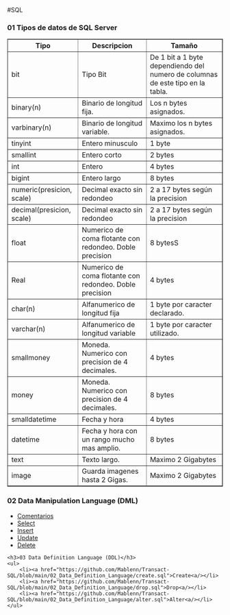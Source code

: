 #SQL

<h3>01 Tipos de datos de SQL Server</h3>
	<table border="1">
		<thead>
			<tr>
	 			<th>Tipo</th>
	 			<th>Descripcion</th>
	 			<th>Tamaño</th>
	 		</tr>
		</thead>
		<tr>
		 	<td>bit</td>
		 	<td>Tipo Bit</td>
		 	<td>De 1 bit a 1 byte dependiendo del numero de columnas de este tipo en la tabla.</td>
		 </tr>
		 <tr>
		 	<td>binary(n)</td>
		 	<td>Binario de longitud fija. </td>
		 	<td>Los n bytes asignados.</td>
		 </tr>
		 <tr>
		 	<td>varbinary(n)</td>
		 	<td>Binario de longitud variable. </td>
		 	<td>Maximo los n bytes asignados.</td>
		 </tr>
		 <tr>
		 	<td>tinyint</td>
		 	<td>Entero minusculo</td>
		 	<td>1 byte</td>
		 </tr>
		 <tr>
		 	<td>smallint</td>
		 	<td>Entero corto</td>
		 	<td>2 bytes</td>
		 </tr>
		 <tr>
		 	<td>int</td>
		 	<td>Entero</td>
		 	<td>4 bytes</td>
		 </tr>
		 <tr>
		 	<td>bigint</td>
		 	<td>Entero largo</td>
		 	<td>8 bytes</td>
		 </tr>
		 <tr>
		 	<td>numeric(presicion, scale)</td>
		 	<td>Decimal exacto sin redondeo</td>
		 	<td>2 a 17 bytes según la precision</td>
		 </tr>
		 <tr>
		 	<td>decimal(presicion, scale)</td>
		 	<td>Decimal exacto sin redondeo</td>
		 	<td>2 a 17 bytes según la precision</td>
		 </tr>
		 <tr>
		 	<td>float</td>
		 	<td>Numerico de coma flotante con redondeo. Doble precision</td>
		 	<td>8 bytesS</td>
		 </tr>
		 <tr>
		 	<td>Real</td>
		 	<td>Numerico de coma flotante con redondeo. Doble precision</td>
		 	<td>4 bytes</td>
		 </tr>
		 <tr>
		 	<td>char(n)</td>
		 	<td>Alfanumerico de longitud fija</td>
		 	<td>1 byte por caracter declarado.</td>
		 </tr>
		 <tr>
		 	<td>varchar(n)</td>
		 	<td>Alfanumerico de longitud variable</td>
		 	<td>1 byte por caracter utilizado.</td>
		 </tr>
		 <tr>
		 	<td>smallmoney</td>
		 	<td>Moneda. Numerico con precision de 4 decimales.</td>
		 	<td>4 bytes</td>
		 </tr>
		 <tr>
		 	<td>money</td>
		 	<td>Moneda. Numerico con precision de 4 decimales.</td>
		 	<td>8 bytes</td>
		 </tr>
		 <tr>
		 	<td>smalldatetime</td>
		 	<td>Fecha y hora</td>
		 	<td>4 bytes</td>
		 </tr>
		 <tr>
		 	<td>datetime</td>
		 	<td>Fecha y hora con un rango mucho mas amplio.</td>
		 	<td>8 bytes</td>
		 </tr>
		  <tr>
		 	<td>text</td>
		 	<td>Texto largo.</td>
		 	<td>Maximo 2 Gigabytes</td>
		 </tr>
		 <tr>
		 	<td>image</td>
		 	<td>Guarda imagenes hasta 2 Gigas.</td>
		 	<td>Maximo 2 Gigabytes</td>
		 </tr>
	</table>
 <h3>02 Data Manipulation Language (DML)</h3>
		<ul>
			 <li><a href="https://github.com/Mablenn/SQL/blob/main/01_Lectura/comentarios.sql">Comentarios<a/></li>
			 <li><a href="https://github.com/Mablenn/SQL/blob/main/01_Lectura/select.sql">Select<a/></li>
			 <li><a href="https://github.com/Mablenn/SQL/blob/main/02_Escritura/insert.sql">Insert<a/></li>
			 <li><a href="https://github.com/Mablenn/SQL/blob/main/02_Escritura/update.sql">Update<a/></li>
			 <li><a href="https://github.com/Mablenn/SQL/blob/main/02_Escritura/delete.sql">Delete<a/></li>
		 </ul>

	<h3>03 Data Definition Language (DDL)</h3>
	<ul>
		<li><a href="https://github.com/Mablenn/Transact-SQL/blob/main/02_Data_Definition_Language/create.sql">Create<a/></li>
		<li><a href="https://github.com/Mablenn/Transact-SQL/blob/main/02_Data_Definition_Language/drop.sql">Drop<a/></li>
		<li><a href="https://github.com/Mablenn/Transact-SQL/blob/main/02_Data_Definition_Language/alter.sql">Alter<a/></li>
	</ul>
